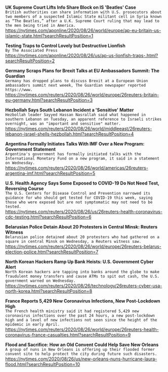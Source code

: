 **UK Supreme Court Lifts Info Share Block on IS 'Beatles' Case**\
`British authorities can share information with U.S. prosecutors about two members of a suspected Islamic State militant cell in Syria known as “The Beatles,” after a U.K. Supreme Court ruling that may lead to the men being tried in America.`\
https://nytimes.com/aponline/2020/08/26/world/europe/ap-eu-britain-us-islamic-state.html?searchResultPosition=1

**Testing Traps to Control Lovely but Destructive Lionfish**\
`By The Associated Press`\
https://nytimes.com/aponline/2020/08/26/us/ap-us-lionfish-traps-.html?searchResultPosition=2

**Germany Scraps Plans for Brexit Talks at EU Ambassadors Summit: The Guardian**\
`Germany has dropped plans to discuss Brexit at a European Union ambassadors summit next weeek, The Guardian newspaper reported https://www.`\
https://nytimes.com/reuters/2020/08/26/world/europe/26reuters-britain-eu-germany.html?searchResultPosition=3

**Hezbollah Says South Lebanon Incident a 'Sensitive' Matter**\
`Hezbollah leader Sayyed Hassan Nasrallah said what happened in southern Lebanon on Tuesday, an apparent reference to Israeli strikes overnight, was an "important and sensitive" matter.`\
https://nytimes.com/reuters/2020/08/26/world/middleeast/26reuters-lebanon-israel-shells-hezbollah.html?searchResultPosition=4

**Argentina Formally Initiates Talks With IMF Over a New Program: Government Statement**\
`Argentina's government has formally initiated talks with the International Monetary Fund on a new program, it said in a statement on Wednesday. `\
https://nytimes.com/reuters/2020/08/26/world/americas/26reuters-argentina-imf.html?searchResultPosition=5

**U.S. Health Agency Says Some Exposed to COVID-19 Do Not Need Test, Reversing Course**\
`The U.S. Centers for Disease Control and Prevention narrowed its guidance for who should get tested for COVID-19 this week, saying those who were exposed but are not symptomatic may not need to be tested. `\
https://nytimes.com/reuters/2020/08/26/us/26reuters-health-coronavirus-cdc-testing.html?searchResultPosition=6

**Belarusian Police Detain About 20 Protesters in Central Minsk: Reuters Witness**\
`Belarusian police detained about 20 protesters who had gathered on a square in central Minsk on Wednesday, a Reuters witness saw. `\
https://nytimes.com/reuters/2020/08/26/world/europe/26reuters-belarus-election-police.html?searchResultPosition=7

**North Korean Hackers Ramp Up Bank Heists: U.S. Government Cyber Alert**\
`North Korean hackers are tapping into banks around the globe to make fraudulent money transfers and cause ATMs to spit out cash, the U.S. government warned on Wednesday.`\
https://nytimes.com/reuters/2020/08/26/technology/26reuters-cyber-usa-north-korea.html?searchResultPosition=8

**France Reports 5,429 New Coronavirus Infections, New Post-Lockdown High**\
`The French health ministry said it had registered 5,429 new coronavirus infections over the past 24 hours, a new post-lockdown high and a level of new infections not seen since the height of the epidemic in early April.`\
https://nytimes.com/reuters/2020/08/26/world/europe/26reuters-health-coronavirus-france-casualties.html?searchResultPosition=9

**Flood and Sacrifice: How an Old Convent Could Help Save New Orleans**\
`A group of nuns in New Orleans is offering up their flooded former convent site to help protect the city during future such disasters.`\
https://nytimes.com/2020/08/26/us/new-orleans-nuns-hurricane-laura-flood.html?searchResultPosition=10

